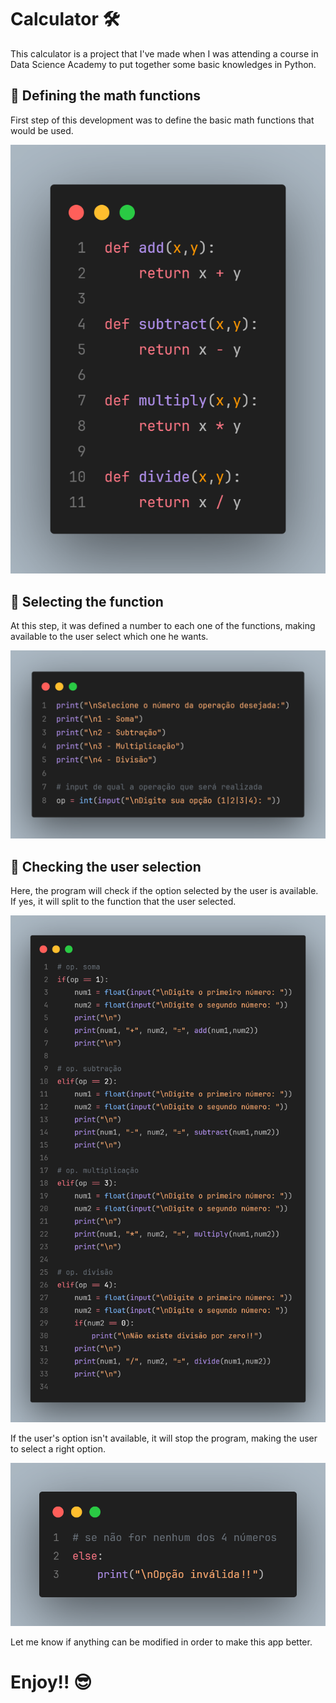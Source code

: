 # Calculator 🛠️

This calculator is a project that I've made when I was attending a course in Data Science Academy to put together some basic knowledges in Python.

## 📌 Defining the math functions
First step of this development was to define the basic math functions that would be used.

![alt text](images/image.png)

## 📌 Selecting the function
At this step, it was defined a number to each one of the functions, making available to the user select which one he wants.

![alt text](images/image-1.png)

## 📌 Checking the user selection
Here, the program will check if the option selected by the user is available. If yes, it will split to the function that the user selected.

![alt text](images/image-2.png)

If the user's option isn't available, it will stop the program, making the user to select a right option.

![alt text](images/image-3.png)

Let me know if anything can be modified in order to make this app better.

# Enjoy!! 😎